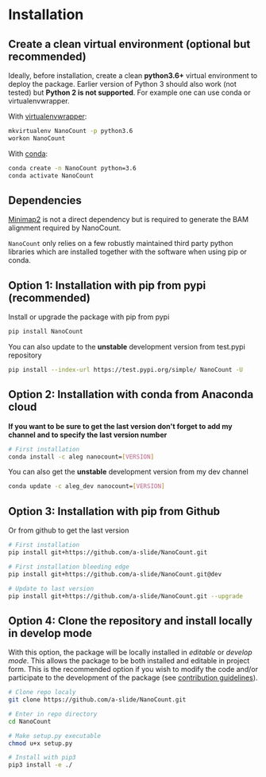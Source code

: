 # Installation

## Create a clean virtual environment (optional but recommended)

Ideally, before installation, create a clean **python3.6+** virtual environment to deploy the package.
Earlier version of Python 3 should also work (not tested) but **Python 2 is not supported**.
For example one can use conda or virtualenvwrapper.

With [virtualenvwrapper](https://virtualenvwrapper.readthedocs.io/en/latest/install.html):

```bash
mkvirtualenv NanoCount -p python3.6
workon NanoCount
```

With [conda](https://conda.io/projects/conda/en/latest/user-guide/install/index.html):

```bash
conda create -n NanoCount python=3.6
conda activate NanoCount
```

## Dependencies

[Minimap2](https://github.com/lh3/minimap2) is not a direct dependency but is required to generate the BAM alignment required by NanoCount.

`NanoCount` only relies on a few robustly maintained third party python libraries which are installed together with the software when using pip or conda.

## Option 1: Installation with pip from pypi (recommended)

Install or upgrade the package with pip from pypi

```bash
pip install NanoCount
```

You can also update to the **unstable** development version from test.pypi repository

```bash
pip install --index-url https://test.pypi.org/simple/ NanoCount -U
```

## Option 2: Installation with conda from Anaconda cloud

**If you want to be sure to get the last version don't forget to add my channel and to specify the last version number**

```bash
# First installation
conda install -c aleg nanocount=[VERSION]
```

You can also get the **unstable** development version from my dev channel

```bash
conda update -c aleg_dev nanocount=[VERSION]
```

## Option 3: Installation with pip from Github

Or from github to get the last version

```bash
# First installation
pip install git+https://github.com/a-slide/NanoCount.git

# First installation bleeding edge
pip install git+https://github.com/a-slide/NanoCount.git@dev

# Update to last version
pip install git+https://github.com/a-slide/NanoCount.git --upgrade
```

## Option 4: Clone the repository and install locally in develop mode

With this option, the package will be locally installed in *editable* or *develop mode*. This allows the package to be both installed and editable in project form. This is the recommended option if you wish to modify the code and/or participate to the development of the package (see [contribution guidelines](contributing.md)).

```bash
# Clone repo localy
git clone https://github.com/a-slide/NanoCount.git

# Enter in repo directory
cd NanoCount

# Make setup.py executable
chmod u+x setup.py

# Install with pip3
pip3 install -e ./
```

